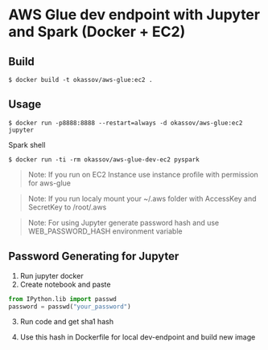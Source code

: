 # AWS Glue dev endpoint with Jupyter and Spark (Docker + EC2)

## Build

```console
$ docker build -t okassov/aws-glue:ec2 .
```

## Usage

```console
$ docker run -p8888:8888 --restart=always -d okassov/aws-glue:ec2 jupyter
```

Spark shell

```console
$ docker run -ti -rm okassov/aws-glue-dev-ec2 pyspark
```

> Note: If you run on EC2 Instance use instance profile with permission for aws-glue

> Note: If you run localy mount your ~/.aws folder with AccessKey and SecretKey to /root/.aws

> Note: For using Jupyter generate password hash and use WEB_PASSWORD_HASH environment variable

## Password Generating for Jupyter

1. Run jupyter docker
2. Create notebook and paste

```python
from IPython.lib import passwd
password = passwd("your_password")
```

3. Run code and get sha1 hash

4. Use this hash in Dockerfile for local dev-endpoint and build new image

